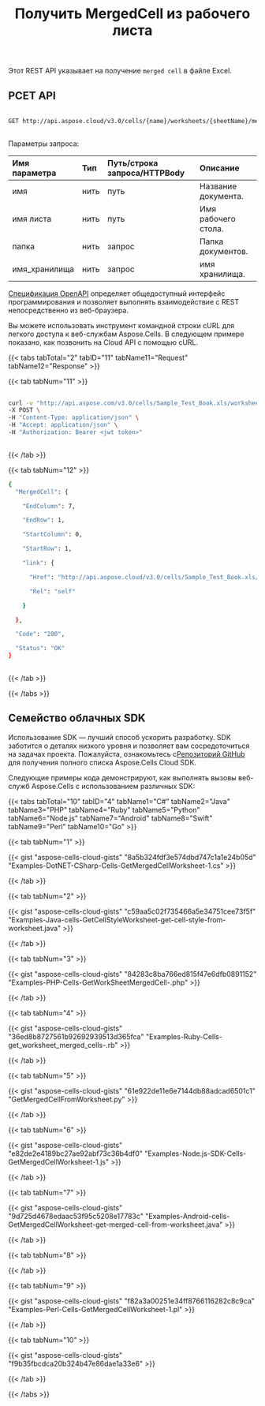 ﻿---
title: Получить MergedCell из рабочего листа
type: docs
url: /ru/get-mergedcell-from-a-worksheet/
weight: 60
---
Этот REST API указывает на получение `merged cell` в файле Excel.

## РСЕТ API
 
```bash
 
GET http://api.aspose.cloud/v3.0/cells/{name}/worksheets/{sheetName}/mergedCells
 
```
 Параметры запроса:
 
| Имя параметра| Тип| Путь/строка запроса/HTTPBody|Описание|
|:- |:- |:- |:- |
| имя| нить| путь| Название документа.|
| имя листа| нить| путь| Имя рабочего стола.|
| папка| нить| запрос| Папка документов.|
| имя_хранилища| нить| запрос| имя хранилища.|
 
[Спецификация OpenAPI](https://apireference.aspose.cloud/cells/#/Worksheets/GetWorksheetMergedCells) определяет общедоступный интерфейс программирования и позволяет выполнять взаимодействие с REST непосредственно из веб-браузера.
 
Вы можете использовать инструмент командной строки cURL для легкого доступа к веб-службам Aspose.Cells. В следующем примере показано, как позвонить на Cloud API с помощью cURL.
 
{{< tabs tabTotal="2" tabID="11" tabName11="Request" tabName12="Response" >}}
 
{{< tab tabNum="11" >}}
 
 
```bash
 
curl -v "http://api.aspose.com/v3.0/cells/Sample_Test_Book.xls/worksheets/Sheet1/mergedCells/0"  \
-X POST \
-H "Content-Type: application/json" \
-H "Accept: application/json" \
-H "Authorization: Bearer <jwt token>"
 
```
 
{{< /tab >}}
 
{{< tab tabNum="12" >}}
 
```bash
{
  "MergedCell": {

    "EndColumn": 7,

    "EndRow": 1,

    "StartColumn": 0,

    "StartRow": 1,

    "link": {

      "Href": "http://api.aspose.cloud/v3.0/cells/Sample_Test_Book.xls/worksheets/Sheet1/cells/mergedcells/0",

      "Rel": "self"

    }

  },

  "Code": "200",

  "Status": "OK"
}
 
```
 
{{< /tab >}}
 
{{< /tabs >}}
 
## Семейство облачных SDK
 

 Использование SDK — лучший способ ускорить разработку. SDK заботится о деталях низкого уровня и позволяет вам сосредоточиться на задачах проекта. Пожалуйста, ознакомьтесь с[Репозиторий GitHub](https://github.com/aspose-cells-cloud) для получения полного списка Aspose.Cells Cloud SDK.

Следующие примеры кода демонстрируют, как выполнять вызовы веб-служб Aspose.Cells с использованием различных SDK:


{{< tabs tabTotal="10" tabID="4" tabName1="C#" tabName2="Java" tabName3="PHP" tabName4="Ruby" tabName5="Python" tabName6="Node.js" tabName7="Android" tabName8="Swift" tabName9="Perl" tabName10="Go" >}}

{{< tab tabNum="1" >}}

{{< gist "aspose-cells-cloud-gists" "8a5b324fdf3e574dbd747c1a1e24b05d" "Examples-DotNET-CSharp-Cells-GetMergedCellWorksheet-1.cs" >}}

{{< /tab >}}

{{< tab tabNum="2" >}}

{{< gist "aspose-cells-cloud-gists" "c59aa5c02f735466a5e34751cee73f5f" "Examples-Java-cells-GetCellStyleWorksheet-get-cell-style-from-worksheet.java" >}}

{{< /tab >}}

{{< tab tabNum="3" >}}

{{< gist "aspose-cells-cloud-gists" "84283c8ba766ed815f47e6dfb0891152" "Examples-PHP-Cells-GetWorkSheetMergedCell-.php" >}}

{{< /tab >}}

{{< tab tabNum="4" >}}

{{< gist "aspose-cells-cloud-gists" "36ed8b8727561b92692939513d365fca" "Examples-Ruby-Cells-get_worksheet_merged_cells-.rb" >}}

{{< /tab >}}

{{< tab tabNum="5" >}}

{{< gist "aspose-cells-cloud-gists" "61e922de11e6e7144db88adcad6501c1" "GetMergedCellFromWorksheet.py" >}}

{{< /tab >}}

{{< tab tabNum="6" >}}

{{< gist "aspose-cells-cloud-gists" "e82de2e4189bc27ae92abf73c36b4df0" "Examples-Node.js-SDK-Cells-GetMergedCellWorksheet-1.js" >}}

{{< /tab >}}

{{< tab tabNum="7" >}}

{{< gist "aspose-cells-cloud-gists" "9d725d4678edaac53f95c5208e17783c" "Examples-Android-cells-GetMergedCellWorksheet-get-merged-cell-from-worksheet.java" >}}

{{< /tab >}}

{{< tab tabNum="8" >}}

{{< /tab >}}

{{< tab tabNum="9" >}}

{{< gist "aspose-cells-cloud-gists" "f82a3a00251e34ff8766116282c8c9ca" "Examples-Perl-Cells-GetMergedCellWorksheet-1.pl" >}}

{{< /tab >}}

{{< tab tabNum="10" >}}

{{< gist "aspose-cells-cloud-gists" "f9b35fbcdca20b324b47e86dae1a33e6" >}}

{{< /tab >}}

{{< /tabs >}}
